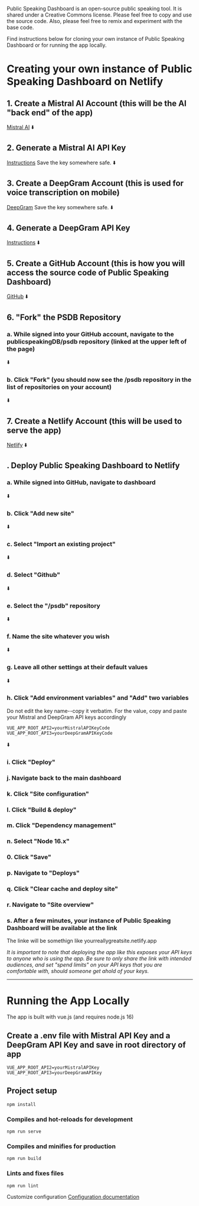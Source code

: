 Public Speaking Dashboard is an open-source public speaking tool. It is shared under a Creative Commons license. Please feel free to copy and use the source code. Also, please feel free to remix and experiment with the base code. 

Find instructions below for cloning your own instance of Public Speaking Dashboard or for running the app locally. 



# Creating your own instance of Public Speaking Dashboard on Netlify

## 1. Create a Mistral AI Account (this will be the AI "back end" of the app)
[Mistral AI](https://mistral.ai/)
⬇️

## 2. Generate a Mistral AI API Key 
[Instructions](https://docs.mistral.ai/getting-started/quickstart/#account-setup)
Save the key somewhere safe. 
⬇️

## 3. Create a DeepGram Account (this is used for voice transcription on mobile)
[DeepGram](https://deepgram.com/)
Save the key somewhere safe. 
⬇️

## 4. Generate a DeepGram API Key
[Instructions](https://developers.deepgram.com/docs/create-additional-api-keys) 
⬇️

## 5. Create a GitHub Account (this is how you will access the source code of Public Speaking Dashboard)
[GitHub](https://github.com/)
⬇️

## 6. "Fork" the PSDB Repository

### a. While signed into your GitHub account, navigate to the publicspeakingDB/psdb repository (linked at the upper left of the page)
⬇️

### b. Click "Fork" (you should now see the /psdb repository in the list of repositories on your account)
⬇️

## 7. Create a Netlify Account (this will be used to serve the app)
[Netlify](https://www.netlify.com/)
⬇️

## . Deploy Public Speaking Dashboard to Netlify

### a. While signed into GitHub, navigate to dashboard
⬇️

### b. Click "Add new site"
⬇️

### c. Select "Import an existing project" 
⬇️

### d. Select "Github"
⬇️

### e. Select the "/psdb" repository 
⬇️

### f. Name the site whatever you wish
⬇️

### g. Leave all other settings at their default values
⬇️

### h. Click "Add environment variables" and "Add" two variables

Do not edit the key name--copy it verbatim. For the value, copy and paste your Mistral and DeepGram API keys accordingly

```
VUE_APP_ROOT_API2=yourMistralAPIKeyCode
VUE_APP_ROOT_API3=yourDeepGramAPIKeyCode
```
⬇️

### i. Click "Deploy"

### j. Navigate back to the main dashboard

### k. Click "Site configuration" 

### l. Click "Build & deploy" 

### m. Click "Dependency management"

### n. Select "Node 16.x"

### 0. Click "Save" 

### p. Navigate to "Deploys" 

### q. Click "Clear cache and deploy site" 

### r. Navigate to "Site overview" 

### s. After a few minutes, your instance of Public Speaking Dashboard will be available at the link
The linke will be somethign like yourreallygreatsite.netlify.app

_It is important to note that deploying the app like this exposes your API keys to anyone who is using the app. Be sure to only share the link with intended audiences, and set "spend limits" on your API keys that you are comfortable with, should someone get ahold of your keys._






---

# Running the App Locally

The app is built with vue.js (and requires node.js 16)

## Create a .env file with Mistral API Key and a DeepGram API Key and save in root directory of app
```
VUE_APP_ROOT_API2=yourMistralAPIKey
VUE_APP_ROOT_API3=yourDeepGramAPIKey
```

## Project setup
```
npm install
```

### Compiles and hot-reloads for development
```
npm run serve
```

### Compiles and minifies for production
```
npm run build
```

### Lints and fixes files
```
npm run lint
```

Customize configuration
[Configuration documentation](https://cli.vuejs.org/config/) 
